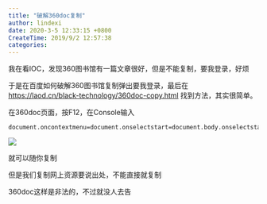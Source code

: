 ```yaml
---
title: "破解360doc复制"
author: lindexi
date: 2020-3-5 12:33:15 +0800
CreateTime: 2019/9/2 12:57:38
categories: 
---
```


我在看IOC，发现360图书馆有一篇文章很好，但是不能复制，要我登录，好烦

<!--more-->


<!-- CreateTime:2019/9/2 12:57:38 -->

<!-- csdn -->

于是在百度如何破解360图书馆复制弹出要我登录，最后在<https://laod.cn/black-technology/360doc-copy.html> 找到方法，其实很简单。

在360doc页面，按F12，在Console输入

```
document.oncontextmenu=document.onselectstart=document.body.onselectstart=document.oncopy=document.body.oncopy=""
```

![](http://image.acmx.xyz/f36f070c-0b7e-477c-8d58-c740132590ba201612121948.jpg)

就可以随你复制

但是我们复制网上资源要说出处，不能直接就复制

360doc这样是非法的，不过就没人去告

